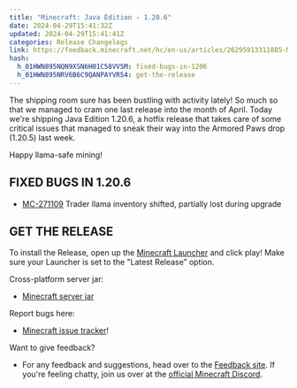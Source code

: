 ```yaml
---
title: "Minecraft: Java Edition - 1.20.6"
date: 2024-04-29T15:41:32Z
updated: 2024-04-29T15:41:41Z
categories: Release Changelogs
link: https://feedback.minecraft.net/hc/en-us/articles/26295913311885-Minecraft-Java-Edition-1-20-6
hash:
  h_01HWN895NQN9XSN6H01C58VV5M: fixed-bugs-in-1206
  h_01HWN895NRV6B6C9QANPAYVR54: get-the-release
---
```


The shipping room sure has been bustling with activity lately! So much so that we managed to cram one last release into the month of April. Today we're shipping Java Edition 1.20.6, a hotfix release that takes care of some critical issues that managed to sneak their way into the Armored Paws drop (1.20.5) last week.

Happy llama-safe mining!

## FIXED BUGS IN 1.20.6

- [MC-271109](https://bugs.mojang.com/browse/MC-271109) Trader llama inventory shifted, partially lost during upgrade

## GET THE RELEASE

To install the Release, open up the [Minecraft Launcher](https://www.minecraft.net/download.html) and click play! Make sure your Launcher is set to the "Latest Release” option.

Cross-platform server jar:

- [Minecraft server jar](https://piston-data.mojang.com/v1/objects/145ff0858209bcfc164859ba735d4199aafa1eea/server.jar)

Report bugs here:

- [Minecraft issue tracker](https://bugs.mojang.com/projects/MC/summary)!

Want to give feedback?

- For any feedback and suggestions, head over to the [Feedback site](https://feedback.minecraft.net/). If you're feeling chatty, join us over at the [official Minecraft Discord](https://discordapp.com/invite/minecraft).
